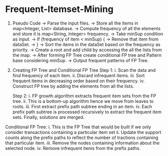 # Frequent-Itemset-Mining

1. Pseudo Code
  -> Parse the input files.
  -> Store all the items in map<Integer, List<String>> database.
  -> Compute frequency of all the elements and store it is map<String, Integer> frequency. 
  -> Take minSup condition as input.
  -> If (frequency of item < minSup) {
  ->       Remove that item from dataSet. 
  -> }
  -> Sort the items in the dataSet based on the frequency as priority.
  -> Create a root and add child by accessing the all the lists from the map.
  -> After forming FP Tree create conditional FP tree and Pattern base considering minSup. 
  -> Output frequent patterns of FP Tree.
  
2. Creating FP Tree and Conditional FP Tree
    Step 1:
      i. Scan the data and find frequency of each item.
      ii. Discard infrequent items.
      iii. Sort frequent items in decreasing order based on their frequency.
      iv. Construct FP tree by adding the elements from all the lists.
      
    Step 2:
      i. FP growth algorithm extracts frequent item sets from the FP tree.
      ii. This is a bottom-up algorithm hence we move from leaves to roots.
      iii. First extract prefix path subtree ending in an item.
      iv. Each prefix path subtree is processed recursively to extract the frequent item sets. Finally,
          solutions are merged.
          
  Conditional FP Tree:
      i. This is the FP Tree that would be built if we only consider transactions containing a particular
         item set
      ii. Update the support counts along the prefix paths to reflect the number of tractions containing
         that particular item.
      iii. Remove the nodes containing information about the selected node.
      iv. Remove infrequent items from the prefix paths.
